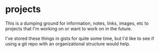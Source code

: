# projects

This is a dumping ground for information, notes, links, images, etc to projects that I'm working on or want to work on in the future.

I've stored these things in gists for quite some time, but I'd like to see if using a git repo with an organizational structure would help.

